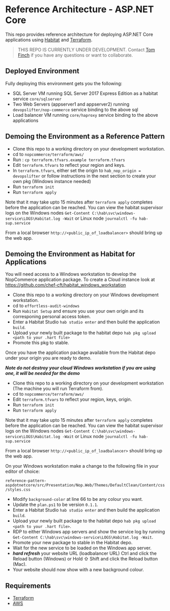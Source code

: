 # Reference Architecture  - ASP.NET Core 
This repo provides reference architecture for deploying ASP.NET Core applications using [Habitat](https://habitat.sh) and [Terraform](https://terraform.io). 

>THIS REPO IS CURRENTLY UNDER DEVELOPMENT. Contact [Tom Finch](https://github.com/devopslifter) if you have any questions or want to collaborate.

## Deployed Environment
Fully deploying this environment gets you the following:

- SQL Server VM running SQL Server 2017 Express Edition as a habitat service `core/sqlserver`
- Two Web Servers (appserver1 and appserver2) running `devopslifter/nop-commerce` service binding to the above sql
- Load balancer VM running `core/haproxy` service binding to the above applications

## Demoing the Environment as a Reference Pattern
- Clone this repo to a working directory on your development workstation.
- cd to  `nopcommerce/terraform/aws/`
- Run : `cp terraform.tfvars.example terraform.tfvars`
- Edit `terraform.tfvars` to reflect your region and keys.
- In `terraform.tfvars`, either set the origin to `hab_nop_origin = devopslifter` or follow instructions in the next section to create your own pkg (Windows instance needed)
- Run `terraform init`
- Run `terraform apply`

Note that it may take upto 15 minutes after `terraform apply` completes before the application can be reached. You can view the habitat supervisor logs on the Windows nodes `Get-Content C:\hab\svc\windows-service\LOGS\Habitat.log -Wait` or Linux node `journalctl -fu hab-sup.service`

From a local browser `http://<public_ip_of_loadbalancer>` should bring up the web app.

## Demoing the Environment as Habitat for Applications
You will need access to a Windows workstation to develop the NopCommerce application package. To create a Cloud instance look at https://github.com/chef-cft/habitat_windows_workstation

- Clone this repo to a working directory on your Windows development workstation.
- cd to `effortless-audit-windows`
- Run `Habitat Setup` and ensure you use your own origin and its corresponing personal access token.
- Enter a Habitat Studio `hab studio enter` and then build the application `build`.
- Upload your newly built package to the habitat depo `hab pkg upload <path to your .hart file>` 
- Promote this pkg to stable.

Once you have the application package available from the Habitat depo under your origin you are ready to demo.

***Note do not destroy your cloud Windows workstation if you are using one, it will be needed for the demo***

- Clone this repo to a working directory on your development workstation (The machine you will run Terraform from).
- cd to  `nopcommerce/terraform/aws/`
- Edit `terraform.tfvars` to reflect your region, keys, origin.
- Run `terraform init`
- Run `terraform apply`

Note that it may take upto 15 minutes after `terraform apply` completes before the application can be reached. You can view the habitat supervisor logs on the Windows nodes `Get-Content C:\hab\svc\windows-service\LOGS\Habitat.log -Wait` or Linux node `journalctl -fu hab-sup.service`

From a local browser `http://<public_ip_of_loadbalancer>` should bring up the web app.

On your Windows workstation make a change to the following file in your editor of choice:

`reference-pattern-aspdotnetcore/src/Presentation/Nop.Web/Themes/DefaultClean/Content/css/styles.css`

 - Modify `background-color` at line 66 to be any colour you want.
 - Update the `plan.ps1` to be version `0.1.1`.
 - Enter a Habitat Studio `hab studio enter` and then build the application `build`.
 - Upload your newly built package to the habitat depo `hab pkg upload <path to your .hart file>`.
 - RDP to either Windows app servers and show the service log by running `Get-Content C:\hab\svc\windows-service\LOGS\Habitat.log -Wait`.
 - Promote your new package to stable in the Habitat depo.
 - Wait for the new service to be loaded on the Windows app server.
 - ***hard refresh*** your website URL (loadbalancer URL) Ctrl and click the Reload button (Windows) or Hold ⇧ Shift and click the Reload button (Mac).
 - Your website should now show with a new background colour.


## Requirements
- [Terraform](https://terraform.io)
- [AWS](https://aws.amazon.com/)

